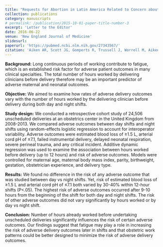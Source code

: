 ```yaml
---
title: "Requests for Abortion in Latin America Related to Concern about Zika Virus Exposure"
collection: publications
category: manuscripts
# permalink: /publication/2015-10-01-paper-title-number-3
excerpt: 'Letter to the Editor'
date: 2016-06-22
venue: 'New England Journal of Medicine'
slidesurl: 
paperurl: 'https://pubmed.ncbi.nlm.nih.gov/27343567/'
citation: 'Aiken AR, Scott JG, Gomperts R, Trussell J, Worrell M, Aiken CE. Requests for Abortion in Latin America Related to Concern about Zika Virus Exposure. N Engl J Med. 2016 Jul 28;375(4):396-8. doi: 10.1056/NEJMc1605389. Epub 2016 Jun 22. PMID: 27331661; PMCID: PMC5026851.'
---
```


**Background:** Long continuous periods of working contribute to fatigue, which is an established risk factor for adverse patient outcomes in many clinical specialties. The total number of hours worked by delivering clinicians before delivery therefore may be an important predictor of adverse maternal and neonatal outcomes.

**Objective:** We aimed to examine how rates of adverse delivery outcomes vary with the number of hours worked by the delivering clinician before delivery during both day and night shifts.

**Study design:** We conducted a retrospective cohort study of 24,506 unscheduled deliveries at an obstetrics center in the United Kingdom from 2008-2013. We compared adverse outcomes between day shifts and night shifts using random-effects logistic regression to account for interoperator variability. Adverse outcomes were estimated blood loss of ≥1.5 L, arterial cord pH of ≤7.1, failed instrumental delivery, delayed neonatal respiration, severe perineal trauma, and any critical incident. Additive dynamic regression was used to examine the association between hours worked before delivery (up to 12 hours) and risk of adverse outcomes. Models were controlled for maternal age, maternal body mass index, parity, birthweight, gestation, obstetrician experience, and delivery type.

**Results:** We found no difference in the risk of any adverse outcome that was studied between day vs night shifts. Yet, risk of estimated blood loss of ≥1.5 L and arterial cord pH of ≤7.1 both varied by 30-40% within 12-hour shifts (P<.05). The highest risk of adverse outcomes occurred after 9-10 hours from the beginning of the shift for both day and night shifts. The risk of other adverse outcomes did not vary significantly by hours worked or by day vs night shift.

**Conclusion:** Number of hours already worked before undertaking unscheduled deliveries significantly influences the risk of certain adverse outcomes. Our findings suggest that fatigue may play a role in increasing the risk of adverse delivery outcomes later in shifts and that obstetric work patterns could be better designed to minimize the risk of adverse delivery outcomes.